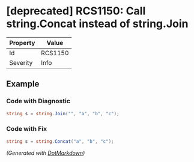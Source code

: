 # \[deprecated\] RCS1150: Call string\.Concat instead of string\.Join

| Property | Value   |
| -------- | ------- |
| Id       | RCS1150 |
| Severity | Info    |

## Example

### Code with Diagnostic

```csharp
string s = string.Join("", "a", "b", "c");
```

### Code with Fix

```csharp
string s = string.Concat("a", "b", "c");
```


*\(Generated with [DotMarkdown](http://github.com/JosefPihrt/DotMarkdown)\)*